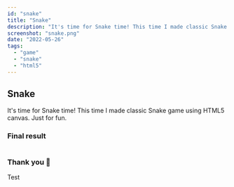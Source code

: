 ```yaml
---
id: "snake"
title: "Snake"
description: "It's time for Snake time! This time I made classic Snake game using HTML5 canvas. Just for fun."
screenshot: "snake.png"
date: "2022-05-26"
tags:
  - "game"
  - "snake"
  - "html5"
---
```


## Snake

It's time for Snake time! This time I made classic Snake game using HTML5 canvas. Just for fun.

### Final result

```component-snake
```

### Thank you 🙏

Test